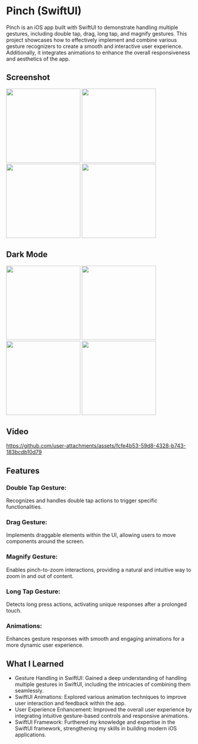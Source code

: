 # Pinch (SwiftUI)

Pinch is an iOS app built with SwiftUI to demonstrate handling multiple gestures, including double tap, drag, long tap, and magnify gestures. This project showcases how to effectively implement and combine various gesture recognizers to create a smooth and interactive user experience. Additionally, it integrates animations to enhance the overall responsiveness and aesthetics of the app.

## Screenshot
<img src="https://github.com/user-attachments/assets/73df4d92-17aa-4c04-babc-53a75c06ef39" width="200" />
<img src="https://github.com/user-attachments/assets/7ac41720-68db-42fe-a42f-445c9a22a6a8" width="200" />
<img src="https://github.com/user-attachments/assets/30532891-8d19-41f7-87aa-6ec7b95283fe" width="200" />
<img src="https://github.com/user-attachments/assets/b7011657-6e73-444c-8b9b-87217dfb1214" width="200" />

## Dark Mode
<img src="https://github.com/user-attachments/assets/82f10af5-c3de-49e1-9f3a-03b7729e0e7d" width="200" />
<img src="https://github.com/user-attachments/assets/8ac22ade-b366-4501-921b-78e5eae820eb" width="200" />
<img src="https://github.com/user-attachments/assets/10acc17b-15b4-425c-8530-cf20126b2a08" width="200" />
<img src="https://github.com/user-attachments/assets/4d541138-5a51-4426-b2ad-4ac3288d8774" width="200" />

## Video 
https://github.com/user-attachments/assets/fcfe4b53-59d8-4328-b743-183bcdb10d79

## Features

### Double Tap Gesture:  
 Recognizes and handles double tap actions to trigger specific functionalities.
### Drag Gesture: 
Implements draggable elements within the UI, allowing users to move components around the screen.
### Magnify Gesture: 
Enables pinch-to-zoom interactions, providing a natural and intuitive way to zoom in and out of content.
### Long Tap Gesture: 
Detects long press actions, activating unique responses after a prolonged touch.
### Animations: 
Enhances gesture responses with smooth and engaging animations for a more dynamic user experience.

## What I Learned
- Gesture Handling in SwiftUI: Gained a deep understanding of handling multiple gestures in SwiftUI, including the intricacies of combining them seamlessly.
- SwiftUI Animations: Explored various animation techniques to improve user interaction and feedback within the app.
- User Experience Enhancement: Improved the overall user experience by integrating intuitive gesture-based controls and responsive animations.
- SwiftUI Framework: Furthered my knowledge and expertise in the SwiftUI framework, strengthening my skills in building modern iOS applications.
